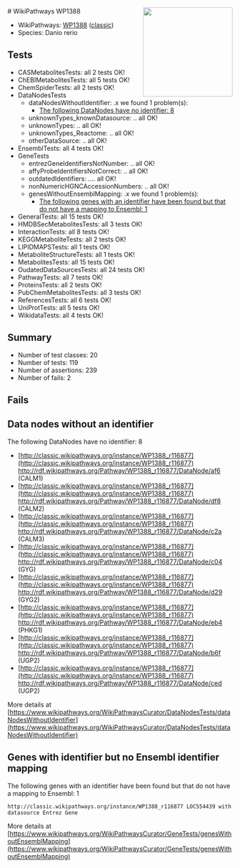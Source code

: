 <img style="float: right; width: 200px" src="https://upload.wikimedia.org/wikipedia/commons/thumb/8/83/Wplogo_with_text_500.png/640px-Wplogo_with_text_500.png" />
# WikiPathways WP1388

* WikiPathways: [WP1388](https://wikipathways.org/pathways/WP1388) ([classic](https://classic.wikipathways.org/instance/WP1388))
* Species: Danio rerio
## Tests
* CASMetabolitesTests: all 2 tests OK!
* ChEBIMetabolitesTests: all 5 tests OK!
* ChemSpiderTests: all 2 tests OK!
* DataNodesTests
    * dataNodesWithoutIdentifier: .x we found 1 problem(s):
        * [The following DataNodes have no identifier: 8](#d2d32fa7)
    * unknownTypes_knownDatasource: .. all OK!
    * unknownTypes: .. all OK!
    * unknownTypes_Reactome: .. all OK!
    * otherDataSource: .. all OK!
* EnsemblTests: all 4 tests OK!
* GeneTests
    * entrezGeneIdentifiersNotNumber: .. all OK!
    * affyProbeIdentifiersNotCorrect: .. all OK!
    * outdatedIdentifiers: .... all OK!
    * nonNumericHGNCAccessionNumbers: .. all OK!
    * genesWithoutEnsemblMapping: .x we found 1 problem(s):
        * [The following genes with an identifier have been found but that do not have a mapping to Ensembl: 1](#40286d83)
* GeneralTests: all 15 tests OK!
* HMDBSecMetabolitesTests: all 3 tests OK!
* InteractionTests: all 8 tests OK!
* KEGGMetaboliteTests: all 2 tests OK!
* LIPIDMAPSTests: all 1 tests OK!
* MetaboliteStructureTests: all 1 tests OK!
* MetabolitesTests: all 15 tests OK!
* OudatedDataSourcesTests: all 24 tests OK!
* PathwayTests: all 7 tests OK!
* ProteinsTests: all 2 tests OK!
* PubChemMetabolitesTests: all 3 tests OK!
* ReferencesTests: all 6 tests OK!
* UniProtTests: all 5 tests OK!
* WikidataTests: all 4 tests OK!


## Summary

* Number of test classes: 20
* Number of tests: 119
* Number of assertions: 239
* Number of fails: 2

## Fails

<a name="d2d32fa7" />

## Data nodes without an identifier

The following DataNodes have no identifier: 8

* [http://classic.wikipathways.org/instance/WP1388_r116877](http://classic.wikipathways.org/instance/WP1388_r116877) http://rdf.wikipathways.org/Pathway/WP1388_r116877/DataNode/af6 (CALM1)
* [http://classic.wikipathways.org/instance/WP1388_r116877](http://classic.wikipathways.org/instance/WP1388_r116877) http://rdf.wikipathways.org/Pathway/WP1388_r116877/DataNode/df8 (CALM2)
* [http://classic.wikipathways.org/instance/WP1388_r116877](http://classic.wikipathways.org/instance/WP1388_r116877) http://rdf.wikipathways.org/Pathway/WP1388_r116877/DataNode/c2a (CALM3)
* [http://classic.wikipathways.org/instance/WP1388_r116877](http://classic.wikipathways.org/instance/WP1388_r116877) http://rdf.wikipathways.org/Pathway/WP1388_r116877/DataNode/c04 (GYG)
* [http://classic.wikipathways.org/instance/WP1388_r116877](http://classic.wikipathways.org/instance/WP1388_r116877) http://rdf.wikipathways.org/Pathway/WP1388_r116877/DataNode/d29 (GYG2)
* [http://classic.wikipathways.org/instance/WP1388_r116877](http://classic.wikipathways.org/instance/WP1388_r116877) http://rdf.wikipathways.org/Pathway/WP1388_r116877/DataNode/eb4 (PHKG1)
* [http://classic.wikipathways.org/instance/WP1388_r116877](http://classic.wikipathways.org/instance/WP1388_r116877) http://rdf.wikipathways.org/Pathway/WP1388_r116877/DataNode/b6f (UGP2)
* [http://classic.wikipathways.org/instance/WP1388_r116877](http://classic.wikipathways.org/instance/WP1388_r116877) http://rdf.wikipathways.org/Pathway/WP1388_r116877/DataNode/ced (UGP2)


More details at [https://www.wikipathways.org/WikiPathwaysCurator/DataNodesTests/dataNodesWithoutIdentifier](https://www.wikipathways.org/WikiPathwaysCurator/DataNodesTests/dataNodesWithoutIdentifier)

<a name="40286d83" />

## Genes with identifier but no Ensembl identifier mapping

The following genes with an identifier have been found but that do not have a mapping to Ensembl: 1
```
http://classic.wikipathways.org/instance/WP1388_r116877 LOC554439 with datasource Entrez Gene
```

More details at [https://www.wikipathways.org/WikiPathwaysCurator/GeneTests/genesWithoutEnsemblMapping](https://www.wikipathways.org/WikiPathwaysCurator/GeneTests/genesWithoutEnsemblMapping)

